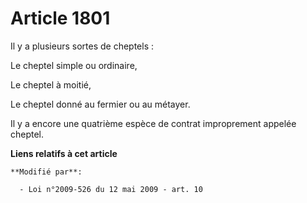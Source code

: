 # Article 1801

Il y a plusieurs sortes de cheptels :

Le cheptel simple ou ordinaire,

Le cheptel à moitié,

Le cheptel donné au fermier ou au métayer.

Il y a encore une quatrième espèce de contrat improprement appelée cheptel.

**Liens relatifs à cet article**

	**Modifié par**:

	  - Loi n°2009-526 du 12 mai 2009 - art. 10
